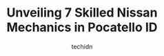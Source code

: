 ---
layout: ampstory
image: https://images.unsplash.com/photo-1488610883421-64eb350d7f12?ixlib=rb-4.0.3&ixid=MnwxMjA3fDB8MHxwaG90by1wYWdlfHx8fGVufDB8fHx8&auto=format&fit=crop&w=640&h=853&q=80
author: techidn
featured: false
description: When it comes to finding reliable automotive experts in Pocatello ID, USA, look no further than the 7 best Nissan Mechanic in the area. With their exceptional skills and dedication to provid
title: Unveiling 7 Skilled Nissan Mechanics in Pocatello ID
cover:
   title: Unveiling 7 Skilled Nissan Mechanics in Pocatello ID
   subtitle: Rickpate
   background: https://images.unsplash.com/photo-1488610883421-64eb350d7f12?ixlib=rb-4.0.3&ixid=MnwxMjA3fDB8MHxwaG90by1wYWdlfHx8fGVufDB8fHx8&auto=format&fit=crop&w=640&h=853&q=80

pages: 
 - layout: thirds
   top: <h1>#1 Manic Mechanic</h1>
   bottom: "<p>If anything goes wrong with my car, this is the place I take it. Jordan is always welcoming. He is very knowledgeable when it comes to your car. He makes sure to explain </p>"
   background: https://www.knot35.com/toplist/wp-content/uploads/2023/06/best-nissan-mechanic-1-in-pocatello-id-1685838513.jpeg
   backgroundblur: true
 - layout: thirds
   top: <h1>#2 Accu-Tech Auto Repair</h1>
   bottom: "<p>460 E Wyeth St, Pocatello, ID 83201, United States</p>"
   background: https://www.knot35.com/toplist/wp-content/uploads/2023/06/best-nissan-mechanic-2-in-pocatello-id-1685838514.jpeg
   cta:
      link: https://www.knot35.com/toplist/unveiling-7-skilled-nissan-mechanics-in-pocatello-id/
      text: Unveiling 7 Skilled Nissan Mechanics in Pocatello ID
 - layout: thirds
   top: <h1>#3 The Pit Stop Auto Repair</h1>
   bottom: "<p>255 S Arthur Ave, Pocatello, ID 83204, United States</p>"
   background: https://www.knot35.com/toplist/wp-content/uploads/2023/06/best-nissan-mechanic-3-in-pocatello-id-1685838514.jpeg
   cta:
      link: https://www.knot35.com/toplist/unveiling-7-skilled-nissan-mechanics-in-pocatello-id/
      text: Unveiling 7 Skilled Nissan Mechanics in Pocatello ID
 - layout: thirds
   top: <h1>#4 Sun Power Automotive</h1>
   bottom: "<p>275 McKinley Ave, Pocatello, ID 83201, United States</p>"
   background: https://images.unsplash.com/photo-1613843873231-1447db182f97?ixlib=rb-4.0.3&ixid=MnwxMjA3fDB8MHxwaG90by1wYWdlfHx8fGVufDB8fHx8&auto=format&fit=crop&w=640&h=853&q=80
   cta:
      link: https://www.knot35.com/toplist/unveiling-7-skilled-nissan-mechanics-in-pocatello-id/
      text: Unveiling 7 Skilled Nissan Mechanics in Pocatello ID
 - layout: thirds
   top: <h1>#5 Coreys Auto Works</h1>
   bottom: "<p>407 E Gould St, Pocatello, ID 83201, United States</p>"
   background: https://images.unsplash.com/photo-1509114397022-ed747cca3f65?ixlib=rb-4.0.3&ixid=MnwxMjA3fDB8MHxwaG90by1wYWdlfHx8fGVufDB8fHx8&auto=format&fit=crop&w=640&h=853&q=80
   cta:
      link: https://www.knot35.com/toplist/unveiling-7-skilled-nissan-mechanics-in-pocatello-id/
      text: Unveiling 7 Skilled Nissan Mechanics in Pocatello ID
 - layout: thirds
   top: <h1>#6 Doctor Ds Auto Clinic</h1>
   bottom: "<p>777 Wilson Ave, Pocatello, ID 83201, United States</p>"
   background: https://images.unsplash.com/photo-1496096265110-f83ad7f96608?ixlib=rb-4.0.3&ixid=MnwxMjA3fDB8MHxwaG90by1wYWdlfHx8fGVufDB8fHx8&auto=format&fit=crop&w=640&h=853&q=80
   cta:
      link: https://www.knot35.com/toplist/unveiling-7-skilled-nissan-mechanics-in-pocatello-id/
      text: Unveiling 7 Skilled Nissan Mechanics in Pocatello ID
 - layout: thirds
   top: <h1>#7 Master Mechanix</h1>
   bottom: "<p>625 N Main St, Pocatello, ID 83204, United States</p>"
   background: https://images.unsplash.com/photo-1553949345-eb786bb3f7ba?ixlib=rb-4.0.3&ixid=MnwxMjA3fDB8MHxwaG90by1wYWdlfHx8fGVufDB8fHx8&auto=format&fit=crop&w=640&h=853&q=80
   cta:
      link: https://www.knot35.com/toplist/unveiling-7-skilled-nissan-mechanics-in-pocatello-id/
      text: Unveiling 7 Skilled Nissan Mechanics in Pocatello ID
 - layout: thirds
   middle: Continue reading...
   background: https://images.unsplash.com/photo-1546497974-b213c9efb599?ixlib=rb-4.0.3&ixid=MnwxMjA3fDB8MHxwaG90by1wYWdlfHx8fGVufDB8fHx8&auto=format&fit=crop&w=640&h=853&q=80
   cta:
      link: https://www.knot35.com/toplist/unveiling-7-skilled-nissan-mechanics-in-pocatello-id/
      text: Unveiling 7 Skilled Nissan Mechanics in Pocatello ID
      
---